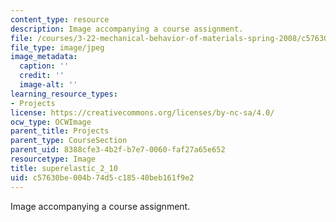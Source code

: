 ```yaml
---
content_type: resource
description: Image accompanying a course assignment.
file: /courses/3-22-mechanical-behavior-of-materials-spring-2008/c57630be004b74d5c18540beb161f9e2_superelastic_2_10.jpg
file_type: image/jpeg
image_metadata:
  caption: ''
  credit: ''
  image-alt: ''
learning_resource_types:
- Projects
license: https://creativecommons.org/licenses/by-nc-sa/4.0/
ocw_type: OCWImage
parent_title: Projects
parent_type: CourseSection
parent_uid: 8388cfe3-4b2f-b7e7-0060-faf27a65e652
resourcetype: Image
title: superelastic_2_10
uid: c57630be-004b-74d5-c185-40beb161f9e2
---
```

Image accompanying a course assignment.